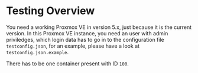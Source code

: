 # Testing Overview

You need a working Proxmox VE in version 5.x, just because it is the current version.
In this Proxmox VE instance, you need an user with admin priviledges, which login data
has to go in to the configuration file `testconfig.json`, for an example, please have
a look at `testconfig.json.example`.

There has to be one container present with ID `100`.